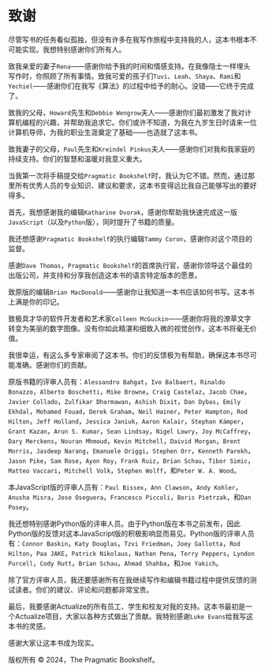 # 致谢

尽管写书的任务看似孤独，但没有许多在我写作旅程中支持我的人，这本书根本不可能实现。我想特别感谢你们所有人。

致我亲爱的妻子`Rena`——感谢你给予我的时间和情感支持。在我像隐士一样埋头写作时，你照顾了所有事情。致我可爱的孩子们`Tuvi`、`Leah`、`Shaya`、`Rami`和`Yechiel`——感谢你们在我写《算法》的过程中给予的耐心。没错——它终于完成了。

致我的父母，`Howard`先生和`Debbie Wengrow`夫人——感谢你们最初激发了我对计算机编程的兴趣，并帮助我追求它。你们或许不知道，为我在九岁生日时请来一位计算机导师，为我的职业生涯奠定了基础——也造就了这本书。

致我妻子的父母，`Paul`先生和`Kreindel Pinkus`夫人——感谢你们对我和我家庭的持续支持。你们的智慧和温暖对我意义重大。

当我第一次将手稿提交给`Pragmatic Bookshelf`时，我认为它不错。然而，通过那里所有优秀人员的专业知识、建议和要求，这本书变得远比我自己能够写出的要好得多。

首先，我想感谢我的编辑`Katharine Dvorak`，感谢你帮助我快速完成这一版`JavaScript`（以及`Python`版），同时提升了书籍的质量。

我还想感谢`Pragmatic Bookshelf`的执行编辑`Tammy Coron`，感谢你对这个项目的监督。

感谢`Dave Thomas`，`Pragmatic Bookshelf`的首席执行官，感谢你领导这个最佳的出版公司，并支持和分享我创造这本书的语言特定版本的愿景。

致原版的编辑`Brian MacDonald`——感谢你让我知道一本书应该如何书写。这本书上满是你的印记。

致极具才华的软件开发者和艺术家`Colleen McGuckin`——感谢你将我的潦草文字转变为美丽的数字图像。没有你如此精湛和细致入微的视觉创作，这本书将毫无价值。

我很幸运，有这么多专家审阅了这本书。你们的反馈极为有帮助，确保这本书尽可能准确。感谢你们的贡献。

原版书籍的评审人员有：`Alessandro Bahgat`，`Ivo Balbaert`，`Rinaldo Bonazzo`，`Alberto Boschetti`，`Mike Browne`，`Craig Castelaz`，`Jacob Chae`，`Javier Collado`，`Zulfikar Dharmawan`，`Ashish Dixit`，`Dan Dybas`，`Emily Ekhdal`，`Mohamed Fouad`，`Derek Graham`，`Neil Hainer`，`Peter Hampton`，`Rod Hilton`，`Jeff Holland`，`Jessica Janiuk`，`Aaron Kalair`，`Stephan Kämper`，`Grant Kazan`，`Arun S. Kumar`，`Sean Lindsay`，`Nigel Lowry`，`Joy McCaffrey`，`Dary Merckens`，`Nouran Mhmoud`，`Kevin Mitchell`，`Daivid Morgan`，`Brent Morris`，`Jasdeep Narang`，`Emanuele Origgi`，`Stephen Orr`，`Kenneth Parekh`，`Jason Pike`，`Sam Rose`，`Ayon Roy`，`Frank Ruiz`，`Brian Schau`，`Tibor Simic`，`Matteo Vaccari`，`Mitchell Volk`，`Stephen Wolff`，和`Peter W. A. Wood`。

本JavaScript版的评审人员有：`Paul Bissex`，`Ann Clawson`，`Andy Kohler`，`Anusha Misra`，`Jose Oseguera`，`Francesco Piccoli`，`Boris Pietrzak`，和`Dan Posey`。

我还想特别感谢Python版的评审人员。由于Python版在本书之前发布，因此Python版的反馈对这本JavaScript版的积极影响显而易见。Python版的评审人员有：`Connor Baskin`，`Katy Douglas`，`Tzvi Friedman`，`Joey Gallotta`，`Rod Hilton`，`Paa JAKE`，`Patrick Nikolaus`，`Nathan Pena`，`Terry Peppers`，`Lyndon Purcell`，`Cody Rutt`，`Brian Schau`，`Ahmad Shahba`，和`Joe Yakich`。

除了官方评审人员，我还要感谢所有在我继续写作和编辑书籍过程中提供反馈的测试读者。你们的建议、评论和问题都非常宝贵。

最后，我要感谢Actualize的所有员工、学生和校友对我的支持。这本书最初是一个Actualize项目，大家以各种方式做出了贡献。我特别感谢`Luke Evans`给我写这本书的灵感。

感谢大家让这本书成为现实。

版权所有 © 2024，The Pragmatic Bookshelf。
